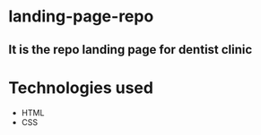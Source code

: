 # landing-page-repo

## It is the repo landing page for dentist clinic 

# Technologies used
- HTML
- CSS
